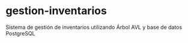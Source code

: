 # gestion-inventarios
Sistema de gestión de inventarios utilizando Árbol AVL y base de datos PostgreSQL
